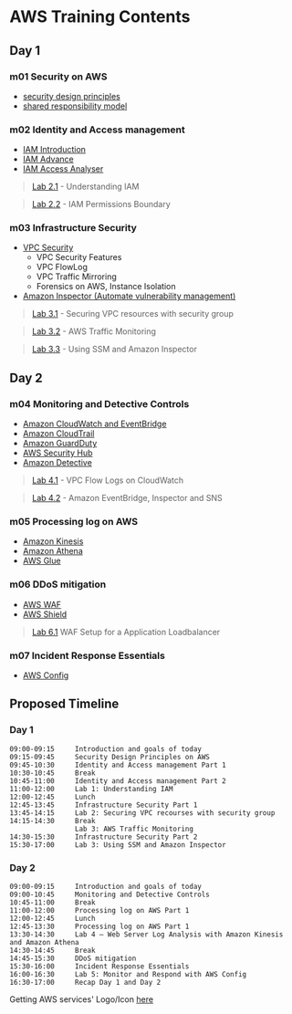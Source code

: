 # AWS Training Contents

## Day 1

### m01 Security on AWS

- [security design principles](./m01_Security_on_AWS/AWS_Security_Design_Principles.md)
- [shared responsibility model](./m01_Security_on_AWS/AWS_Shared_Responsibility_Model.md)

### m02 Identity and Access management

- [IAM Introduction](./m02_Identity_and_Access_management/IAM_introduction.md)
- [IAM Advance](./m02_Identity_and_Access_management/IAM_advance.md)
- [IAM Access Analyser](./m02_Identity_and_Access_management/IAM_access_analyser.md)

> [Lab 2.1](./m02_Identity_and_Access_management/lab2-1.md) - Understanding IAM

> [Lab 2.2](./m02_Identity_and_Access_management/lab2-2.md) - IAM Permissions Boundary

### m03 Infrastructure Security

- [VPC Security](./m03_Infrastructure_Security/VPC_Security.md)
    - VPC Security Features
    - VPC FlowLog
    - VPC Traffic Mirroring
    - Forensics on AWS, Instance Isolation
- [Amazon Inspector (Automate vulnerability management)](./m03_Infrastructure_Security/Amazon_inspector.md)

> [Lab 3.1](./m03_Infrastructure_Security/lab3-1.md) - Securing VPC resources with security group

> [Lab 3.2](./m03_Infrastructure_Security/lab3-2.md) - AWS Traffic Monitoring

> [Lab 3.3](./m03_Infrastructure_Security/lab3-3.md) - Using SSM and Amazon Inspector

## Day 2

### m04 Monitoring and Detective Controls

- [Amazon CloudWatch and EventBridge](./m04_Monitoring_and_Detective_Controls/Amazon_CloudWatch.md)
- [Amazon CloudTrail](./m04_Monitoring_and_Detective_Controls/AWS_Cloudtrail.md)
- [Amazon GuardDuty](./m04_Monitoring_and_Detective_Controls/AWS_GuardDuty.md)
- [AWS Security Hub](./m04_Monitoring_and_Detective_Controls/AWS_Security_Hub.md)
- [Amazon Detective](./m04_Monitoring_and_Detective_Controls/Amazon_Detective.md)

> [Lab 4.1](./m04_Monitoring_and_Detective_Controls/lab4-1.md) - VPC Flow Logs on CloudWatch

> [Lab 4.2](./m04_Monitoring_and_Detective_Controls/lab4-2.md) - Amazon EventBridge, Inspector and SNS

### m05 Processing log on AWS

- [Amazon Kinesis](./m05_Processing_Logs_On_AWS/AWS_Kinesis.md)
- [Amazon Athena](./m05_Processing_Logs_On_AWS/AWS_Athena.md)
- [AWS Glue](./m05_Processing_Logs_On_AWS/AWS_Glue.md)

<!-- >> Lab 5 - Web Server Log Analysis with Amazon Kinesis and Amazon Athena -->

### m06 DDoS mitigation

- [AWS WAF](./m06_ddos_mitigation/aws_waf.md)
- [AWS Shield](./m06_ddos_mitigation/aws_shield.md)

> [Lab 6.1](./m06_ddos_mitigation/Lab6.1.md) WAF Setup for a Application Loadbalancer

### m07 Incident Response Essentials

- [AWS Config](./m07_Incident_Response_Essentials/AWS_Config.md)
<!-- - AWS Lambda and event-driven response system -->

<!-- >> Lab 6 - Monitor and Respond with AWS Config -->

## Proposed Timeline

### Day 1

```
09:00-09:15     Introduction and goals of today
09:15-09:45     Security Design Principles on AWS
09:45-10:30     Identity and Access management Part 1
10:30-10:45     Break
10:45-11:00     Identity and Access management Part 2
11:00-12:00     Lab 1: Understanding IAM
12:00-12:45     Lunch
12:45-13:45     Infrastructure Security Part 1
13:45-14:15     Lab 2: Securing VPC recourses with security group
14:15-14:30     Break
                Lab 3: AWS Traffic Monitoring
14:30-15:30     Infrastructure Security Part 2
15:30-17:00     Lab 3: Using SSM and Amazon Inspector
```

### Day 2

```
09:00-09:15     Introduction and goals of today
09:00-10:45     Monitoring and Detective Controls
10:45-11:00     Break
11:00-12:00     Processing log on AWS Part 1
12:00-12:45     Lunch
12:45-13:30     Processing log on AWS Part 1
13:30-14:30     Lab 4 – Web Server Log Analysis with Amazon Kinesis and Amazon Athena
14:30-14:45     Break
14:45-15:30     DDoS mitigation
15:30-16:00     Incident Response Essentials
16:00-16:30     Lab 5: Monitor and Respond with AWS Config
16:30-17:00     Recap Day 1 and Day 2
```


Getting AWS services' Logo/Icon [here](https://awsicons.dev)
